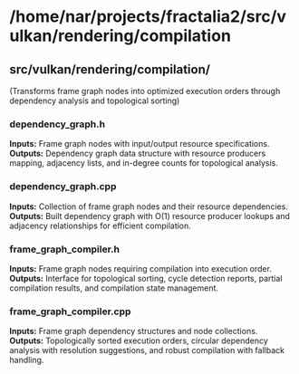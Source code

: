 # /home/nar/projects/fractalia2/src/vulkan/rendering/compilation

## src/vulkan/rendering/compilation/ 
(Transforms frame graph nodes into optimized execution orders through dependency analysis and topological sorting)

### dependency_graph.h
**Inputs:** Frame graph nodes with input/output resource specifications.  
**Outputs:** Dependency graph data structure with resource producers mapping, adjacency lists, and in-degree counts for topological analysis.

### dependency_graph.cpp  
**Inputs:** Collection of frame graph nodes and their resource dependencies.  
**Outputs:** Built dependency graph with O(1) resource producer lookups and adjacency relationships for efficient compilation.

### frame_graph_compiler.h
**Inputs:** Frame graph nodes requiring compilation into execution order.  
**Outputs:** Interface for topological sorting, cycle detection reports, partial compilation results, and compilation state management.

### frame_graph_compiler.cpp
**Inputs:** Frame graph dependency structures and node collections.  
**Outputs:** Topologically sorted execution orders, circular dependency analysis with resolution suggestions, and robust compilation with fallback handling.